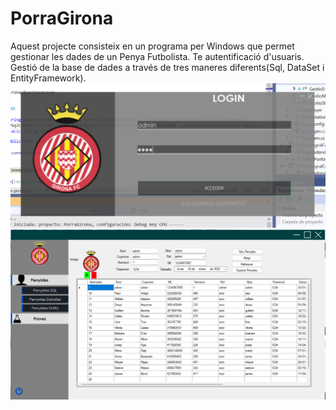 # PorraGirona
Aquest projecte consisteix en un programa per Windows que permet gestionar les dades de un Penya Futbolista. Te autentificació d'usuaris. Gestió de la base de dades a través de tres maneres diferents(Sql, DataSet i EntityFramework). 
![Image text](https://github.com/AdriGuti/PorraGirona/blob/main/imatgesReadme/Login.png)
![Image text](https://github.com/AdriGuti/PorraGirona/blob/main/imatgesReadme/Program.png)
